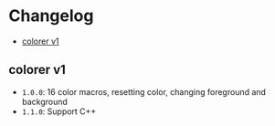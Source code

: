 # Changelog
* [colorer v1](#colorer-v1)

## colorer v1
- `1.0.0`: 16 color macros, resetting color, changing foreground and background
- `1.1.0`: Support C++
